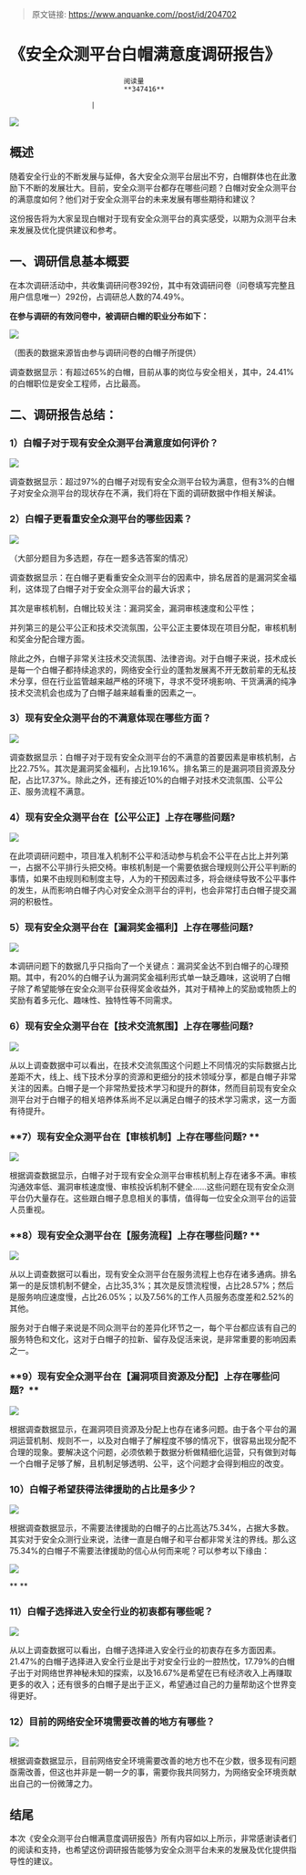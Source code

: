 > 原文链接: https://www.anquanke.com//post/id/204702 


# 《安全众测平台白帽满意度调研报告》


                                阅读量   
                                **347416**
                            
                        |
                        
                                                                                    



[![](https://p3.ssl.qhimg.com/t010998b8f2cef564bd.jpg)](https://p3.ssl.qhimg.com/t010998b8f2cef564bd.jpg)

## 概述

随着安全行业的不断发展与延伸，各大安全众测平台层出不穷，白帽群体也在此激励下不断的发展壮大。目前，安全众测平台都存在哪些问题？白帽对安全众测平台的满意度如何？他们对于安全众测平台的未来发展有哪些期待和建议？



这份报告将为大家呈现白帽对于现有安全众测平台的真实感受，以期为众测平台未来发展及优化提供建议和参考。



## 一、调研信息基本概要

在本次调研活动中，共收集调研问卷392份，其中有效调研问卷（问卷填写完整且用户信息唯一）292份，占调研总人数的74.49%。



**在参与调研的有效问卷中，被调研白帽的职业分布如下：**

[![](https://p4.ssl.qhimg.com/t01f8f45cef16b337c4.png)](https://p4.ssl.qhimg.com/t01f8f45cef16b337c4.png)

（图表的数据来源皆由参与调研问卷的白帽子所提供）



调查数据显示：有超过65%的白帽，目前从事的岗位与安全相关，其中，24.41%的白帽职位是安全工程师，占比最高。



## 二、调研报告总结：

### **1）白帽子对于现有安全众测平台满意度如何评价？**

[![](https://p5.ssl.qhimg.com/t0153b2f88af315a8bc.png)](https://p5.ssl.qhimg.com/t0153b2f88af315a8bc.png)

调查数据显示：超过97%的白帽子对现有安全众测平台较为满意，但有3%的白帽子对安全众测平台的现状存在不满，我们将在下面的调研数据中作相关解读。



### **2）白帽子更看重安全众测平台的哪些因素？**

[![](https://p4.ssl.qhimg.com/t01d3e201143999be97.png)](https://p4.ssl.qhimg.com/t01d3e201143999be97.png)

（大部分题目为多选题，存在一题多选答案的情况）



调查数据显示：在白帽子更看重安全众测平台的因素中，排名居首的是漏洞奖金福利，这体现了白帽子对于安全众测平台的最大诉求；

其次是审核机制，白帽比较关注：漏洞奖金，漏洞审核速度和公平性；

并列第三的是公平公正和技术交流氛围，公平公正主要体现在项目分配，审核机制和奖金分配合理方面。

除此之外，白帽子非常关注技术交流氛围、法律咨询。对于白帽子来说，技术成长是每一个白帽子都持续追求的，网络安全行业的蓬勃发展离不开无数前辈的无私技术分享，但在行业监管越来越严格的环境下，寻求不受环境影响、干货满满的纯净技术交流机会也成为了白帽子越来越看重的因素之一。



### **3）现有安全众测平台的不满意体现在哪些方面？**

[![](https://p2.ssl.qhimg.com/t01783660d7d04400bb.png)](https://p2.ssl.qhimg.com/t01783660d7d04400bb.png)

调查数据显示：白帽子对于现有安全众测平台的不满意的首要因素是审核机制，占比22.75%。其次是漏洞奖金福利，占比19.16%。排名第三的是漏洞项目资源及分配，占比17.37%。除此之外，还有接近10%的白帽子对技术交流氛围、公平公正、服务流程不满意。



### **4）现有安全众测平台在【公平公正】上存在哪些问题?**

[![](https://p3.ssl.qhimg.com/t0102de9aa04d06f93d.png)](https://p3.ssl.qhimg.com/t0102de9aa04d06f93d.png)

在此项调研问题中，项目准入机制不公平和活动参与机会不公平在占比上并列第一，占据不公平排行头把交椅。审核机制是一个需要依据合理规则公开公平判断的事情，如果不由规则和制度主导，人为的干预因素过多，将会继续导致不公平事件的发生，从而影响白帽子内心对安全众测平台的评判，也会非常打击白帽子提交漏洞的积极性。



### **5）现有安全众测平台在【漏洞奖金福利】上存在哪些问题?**



[![](https://p3.ssl.qhimg.com/t0126b1568e1c2dfdc1.png)](https://p3.ssl.qhimg.com/t0126b1568e1c2dfdc1.png)

本调研问题下的数据几乎只指向了一个关键点：漏洞奖金达不到白帽子的心理预期。其中，有20%的白帽子认为漏洞奖金福利形式单一缺乏趣味，这说明了白帽子除了希望能够在安全众测平台获得奖金收益外，其对于精神上的奖励或物质上的奖励有着多元化、趣味性、独特性等不同需求。



### **6）现有安全众测平台在【技术交流氛围】上存在哪些问题?**

[![](https://p3.ssl.qhimg.com/t01b272d97fe3469280.png)](https://p3.ssl.qhimg.com/t01b272d97fe3469280.png)

从以上调查数据中可以看出，在技术交流氛围这个问题上不同情况的实际数据占比差距不大，线上、线下技术分享的资源和更细分的技术领域分享，都是白帽子非常关注的因素。白帽子是一个非常热爱技术学习和提升的群体，然而目前现有安全众测平台对于白帽子的相关培养体系尚不足以满足白帽子的技术学习需求，这一方面有待提升。



### **7）现有安全众测平台在【审核机制】上存在哪些问题? **

[![](https://p5.ssl.qhimg.com/t013ee0879d0a143be4.png)](https://p5.ssl.qhimg.com/t013ee0879d0a143be4.png)

根据调查数据显示，白帽子对于现有安全众测平台审核机制上存在诸多不满。审核沟通效率低、漏洞审核速度慢、审核投诉机制不健全……这些问题在现有安全众测平台仍大量存在。这些跟白帽子息息相关的事情，值得每一位安全众测平台的运营人员重视。



### **8）现有安全众测平台在【服务流程】上存在哪些问题? **

[![](https://p3.ssl.qhimg.com/t016f7d537485cd3a24.png)](https://p3.ssl.qhimg.com/t016f7d537485cd3a24.png)

从以上调查数据可以看出，现有安全众测平台在服务流程上也存在诸多通病。排名第一的是反馈机制不健全，占比35,3%；其次是反馈流程慢，占比28.57%；然后是服务响应速度慢，占比26.05%；以及7.56%的工作人员服务态度差和2.52%的其他。



服务对于白帽子来说是不同众测平台的差异化环节之一，每个平台都应该有自己的服务特色和文化，这对于白帽子的拉新、留存及促活来说，是非常重要的影响因素之一。



### **9）现有安全众测平台在【漏洞项目资源及分配】上存在哪些问题?  **

[![](https://p0.ssl.qhimg.com/t014af60047c04fff7c.png)](https://p0.ssl.qhimg.com/t014af60047c04fff7c.png)

根据调查数据显示，在漏洞项目资源及分配上也存在诸多问题。由于各个平台的漏洞运营机制、规则不一，以及对白帽子了解程度不够的情况下，很容易出现分配不合理的现象。要解决这个问题，必须依赖于数据分析做精细化运营，只有做到对每一个白帽子足够了解，且机制足够透明、公平，这个问题才会得到相应的改变。



### **10）白帽子希望获得法律援助的占比是多少？**

[![](https://p0.ssl.qhimg.com/t01d837e72dbaabf671.png)](https://p0.ssl.qhimg.com/t01d837e72dbaabf671.png)

根据调查数据显示，不需要法律援助的白帽子的占比高达75.34%，占据大多数。其实对于安全众测行业来说，法律一直是白帽子和平台都非常关注的界线。那么这75.34%的白帽子不需要法律援助的信心从何而来呢？可以参考以下缘由：

[![](https://p2.ssl.qhimg.com/t01578c5b55f7bb1cbd.png)](https://p2.ssl.qhimg.com/t01578c5b55f7bb1cbd.png)

** **

### **11）白帽子选择进入安全行业的初衷都有哪些呢？**

[![](https://p5.ssl.qhimg.com/t01f2074282b5a34b38.png)](https://p5.ssl.qhimg.com/t01f2074282b5a34b38.png)

从以上调查数据可以看出，白帽子选择进入安全行业的初衷存在多方面因素。21.47%的白帽子选择进入安全行业是出于对安全行业的一腔热忱，17.79%的白帽子出于对网络世界神秘未知的探索，以及16.67%是希望在已有经济收入上再赚取更多的收入；还有很多的白帽子是出于正义，希望通过自己的力量帮助这个世界变得更好。



### **12）目前的网络安全环境需要改善的地方有哪些？**

[![](https://p4.ssl.qhimg.com/t016e7bb9057e7a86ab.png)](https://p4.ssl.qhimg.com/t016e7bb9057e7a86ab.png)

根据调查数据显示，目前网络安全环境需要改善的地方也不在少数，很多现有问题亟需改善，但这也并非是一朝一夕的事，需要你我共同努力，为网络安全环境贡献出自己的一份微薄之力。



## 结尾

本次《安全众测平台白帽满意度调研报告》所有内容如以上所示，非常感谢读者们的阅读和支持，也希望这份调研报告能够为安全众测平台未来的发展及优化提供指导性的建议。

